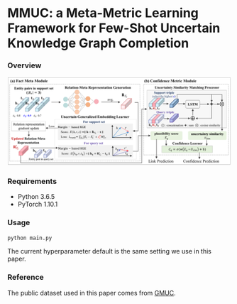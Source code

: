 # MMUC: a Meta-Metric Learning Framework for Few-Shot Uncertain Knowledge Graph Completion

### Overview

![MMUC_framework](MMUC_framework.png)

### Requirements

- Python 3.6.5
- PyTorch 1.10.1

### Usage

```
python main.py
```

The current hyperparameter default is the same setting we use in this paper.



### Reference

The public dataset used in this paper comes from [GMUC](https://github.com/zhangjiatao/GMUC).

